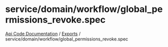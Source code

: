 # service/domain/workflow/global\_permissions\_revoke.spec
[Api Code Documentation](../README.md) / [Exports](../modules.md) / service/domain/workflow/global\_permissions\_revoke.spec

